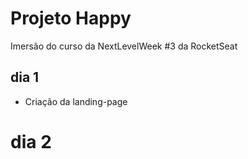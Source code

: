 # Projeto Happy

Imersão do curso da NextLevelWeek #3 da RocketSeat

## dia 1
* Criação da landing-page

# dia 2

